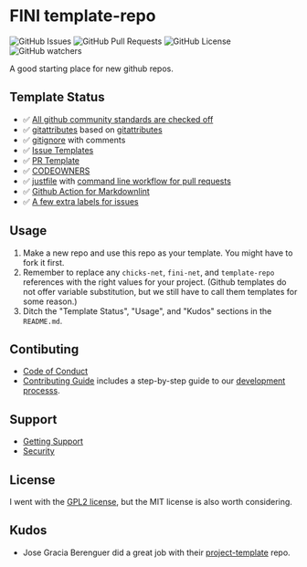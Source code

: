 # FINI template-repo

![GitHub Issues](https://img.shields.io/github/issues/fini-net/template-repo)
![GitHub Pull Requests](https://img.shields.io/github/issues-pr/fini-net/template-repo)
![GitHub License](https://img.shields.io/github/license/fini-net/template-repo)
![GitHub watchers](https://img.shields.io/github/watchers/fini-net/template-repo)

A good starting place for new github repos.

## Template Status

- ✅ [All github community standards are checked off](https://github.com/fini-net/template-repo/community)
- ✅ [gitattributes](.gitattributes) based on [gitattributes](https://github.com/gitattributes/gitattributes)
- ✅ [gitignore](.gitignore) with comments
- ✅ [Issue Templates](.github/ISSUE_TEMPLATE)
- ✅ [PR Template](.github/pull_request_template.md)
- ✅ [CODEOWNERS](.github/CODEOWNERS)
- ✅ [justfile](justfile) with
  [command line workflow for pull requests](.github/CONTRIBUTING.md#development-process)
- ✅ [Github Action for Markdownlint](.github/workflows)
- ✅ [A few extra labels for issues](https://github.com/fini-net/template-repo/labels)

## Usage

1. Make a new repo and use this repo as your template.  You might have to fork it first.
1. Remember to replace any `chicks-net`, `fini-net`, and `template-repo` references
  with the right values for your project.  (Github templates do not offer
  variable substitution, but we still have to call them templates for some reason.)
1. Ditch the "Template Status", "Usage", and "Kudos" sections in the `README.md`.

## Contibuting

- [Code of Conduct](.github/CODE_OF_CONDUCT.md)
- [Contributing Guide](.github/CONTRIBUTING.md) includes a step-by-step guide to our
  [development processs](.github/CONTRIBUTING.md#development-process).

## Support

- [Getting Support](.github/SUPPORT.md)
- [Security](.github/SECURITY.md)

## License

I went with the [GPL2 license](LICENSE), but the MIT license is also worth considering.

## Kudos

- Jose Gracia Berenguer did a great job with their
  [project-template](https://github.com/Josee9988/project-template)
  repo.
